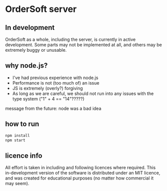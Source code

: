 
# OrderSoft server

## In development
OrderSoft as a whole, including the server, is currently in active development. Some parts may not be implemented at all, and others may be extremely buggy or unusable.

## why node.js?
* I've had previous experience with node.js
* Performance is not (too much of) an issue
* JS is extremely (overly?) forgiving
* As long as we are careful, we should not run into any issues with the type system ("1" + 4 == "14"?????)

message from the future: node was a bad idea

## how to run
```sh
npm install
npm start
```

## licence info
All effort is taken in including and following licences where required. This in-development version of the software is distributed under an MIT licence, and was created for educational purposes (no matter how commercial it may seem).
